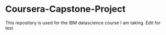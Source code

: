 # Coursera-Capstone-Project
This repository is used for the IBM datascience course I am taking.
Edit for test
